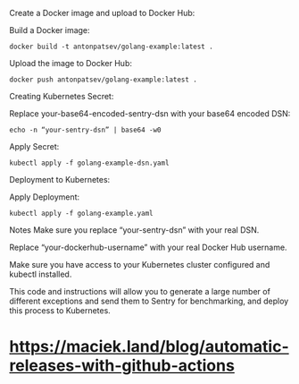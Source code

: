 Create a Docker image and upload to Docker Hub:

Build a Docker image:

```
docker build -t antonpatsev/golang-example:latest .
```
Upload the image to Docker Hub:


```
docker push antonpatsev/golang-example:latest .
```
Creating Kubernetes Secret:

Replace your-base64-encoded-sentry-dsn with your base64 encoded DSN:


```
echo -n “your-sentry-dsn” | base64 -w0
```
Apply Secret:


```
kubectl apply -f golang-example-dsn.yaml
```
Deployment to Kubernetes:

Apply Deployment:


```
kubectl apply -f golang-example.yaml
```
Notes
Make sure you replace “your-sentry-dsn” with your real DSN.

Replace “your-dockerhub-username” with your real Docker Hub username.

Make sure you have access to your Kubernetes cluster configured and kubectl installed.

This code and instructions will allow you to generate a large number of different exceptions and send them to Sentry for benchmarking, and deploy this process to Kubernetes.



# https://maciek.land/blog/automatic-releases-with-github-actions
